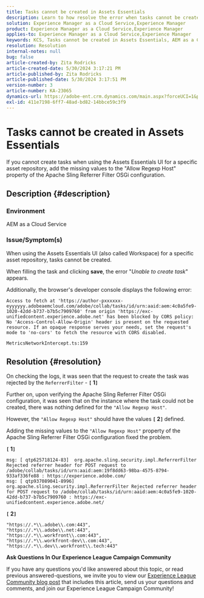```yaml
---
title: Tasks cannot be created in Assets Essentials
description: Learn to how resolve the error when tasks cannot be created in Assets Essentials. Add missing values to the "Allow Regexp Host" property.
solution: Experience Manager as a Cloud Service,Experience Manager
product: Experience Manager as a Cloud Service,Experience Manager
applies-to: Experience Manager as a Cloud Service,Experience Manager
keywords: KCS, Tasks cannot be created in Assets Essentials, AEM as a Cloud Service, Workspace
resolution: Resolution
internal-notes: null
bug: false
article-created-by: Zita Rodricks
article-created-date: 5/30/2024 3:17:21 PM
article-published-by: Zita Rodricks
article-published-date: 5/30/2024 3:17:51 PM
version-number: 3
article-number: KA-23065
dynamics-url: https://adobe-ent.crm.dynamics.com/main.aspx?forceUCI=1&pagetype=entityrecord&etn=knowledgearticle&id=74b916b3-971e-ef11-840a-000d3a372703
exl-id: 411e7198-6ff7-48ad-bd82-14bbce59c3f9
---
```

# Tasks cannot be created in Assets Essentials


If you cannot create tasks when using the Assets Essentials UI for a specific asset repository, add the missing values to the "Allow Regexp Host" property of the Apache Sling Referrer Filter OSGi configuration.

## Description {#description}


### Environment

AEM as a Cloud Service

### Issue/Symptom(s)

When using the Assets Essentials UI (also called Workspace) for a specific asset repository, tasks cannot be created.

When filling the task and clicking <b>save</b>, the error "*Unable to create task*" appears.

Additionally, the browser's developer console displays the following error:


```
Access to fetch at 'https://author-pxxxxxx-eyyyyyy.adobeaemcloud.com/adobe/collab/tasks/id/urn:aaid:aem:4c0a5fe9-1020-42dd-b737-b7b5c7909760' from origin 'https://exc-unifiedcontent.experience.adobe.net' has been blocked by CORS policy: 
No 'Access-Control-Allow-Origin' header is present on the requested resource. If an opaque response serves your needs, set the request's mode to 'no-cors' to fetch the resource with CORS disabled.

MetricsNetworkIntercept.ts:159
```



## Resolution {#resolution}


On checking the logs, it was seen that the request to create the task was rejected by the `ReferrerFilter` - <b>`[` 1`]` </b>

Further on, upon verifying the Apache Sling Referrer Filter OSGi configuration, it was seen that on the instance where the task could not be created, there was nothing defined for the `"Allow Regexp Host"`.

However, the `"Allow Regexp Host"` should have the values <b>`[` 2`]` </b> defined.

Adding the missing values to the `"Allow Regexp Host"` property of the Apache Sling Referrer Filter OSGi configuration fixed the problem.

<b>`[` 1`]` </b>


```
msg: [ qtp625718124-83]  org.apache.sling.security.impl.ReferrerFilter Rejected referrer header for POST request to /adobe/collab/tasks/id/urn:aaid:aem:19f8dd63-98ba-4575-8794-933af336fe88 : https://experience.adobe.com/
msg: [ qtp937089041-8996]  org.apache.sling.security.impl.ReferrerFilter Rejected referrer header for POST request to /adobe/collab/tasks/id/urn:aaid:aem:4c0a5fe9-1020-42dd-b737-b7b5c7909760 : https://exc-unifiedcontent.experience.adobe.net/
```


<b>`[` 2`]` </b>


```
"https://.*\\.adobe\\.com:443",
"https://.*\\.adobe\\.net:443",
"https://.*\\.workfront\\.com:443",
"https://.*\\.workfront-dev\\.com:443",
"https://.*\\.dev\\.workfront\\.tech:443"
```






<b>Ask Questions In Our Experience League Campaign Community</b>

If you have any questions you'd like answered about this topic, or read previous answered-questions, we invite you to view our [Experience League Community blog post](https://experienceleaguecommunities.adobe.com/t5/adobe-experience-manager-blogs/introducing-top-kcs-articles-curated-for-your-aem/ba-p/672734#M1180) that includes this article, send us your questions and comments, and join our Experience League Campaign Community!
